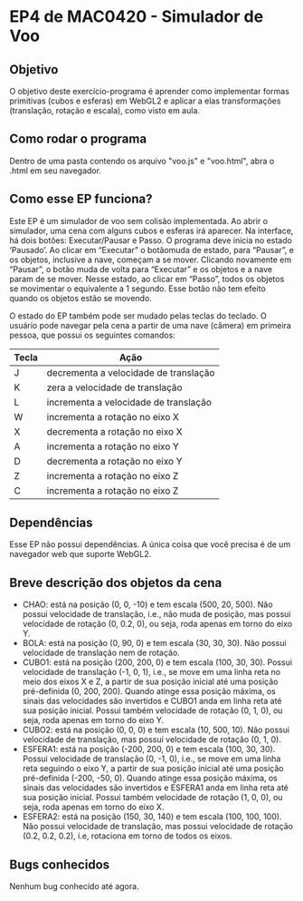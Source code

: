 # EP4 de MAC0420 - Simulador de Voo

## Objetivo
O objetivo deste exercício-programa é aprender como implementar formas primitivas (cubos e esferas) em WebGL2 e aplicar a elas transformações (translação, rotação e escala), como visto em aula.

## Como rodar o programa
Dentro de uma pasta contendo os arquivo "voo.js" e "voo.html", abra o .html em seu navegador.

## Como esse EP funciona?
Este EP é um simulador de voo sem colisão implementada. Ao abrir o simulador, uma cena com alguns cubos e esferas irá aparecer. Na interface, há dois botões: Executar/Pausar e Passo. O programa deve inicia no estado ‘Pausado’. Ao clicar em “Executar” o botãomuda de estado, para “Pausar”, e os objetos, inclusive a nave, começam a se mover. Clicando novamente em “Pausar”, o botão muda de volta para “Executar” e os objetos e a nave param de se mover. Nesse estado, ao clicar em “Passo”, todos os objetos se movimentar o equivalente a 1 segundo. Esse botão não tem efeito quando os objetos estão se movendo.

O estado do EP também pode ser mudado pelas teclas do teclado. O usuário pode navegar pela cena a partir de uma nave (câmera) em primeira pessoa, que possui os seguintes comandos: 

| Tecla | Ação                                  |
|-------|---------------------------------------|
| J     | decrementa a velocidade de translação |
| K     | zera a velocidade de translação       | 
| L     | incrementa a velocidade de translação |
| W     | incrementa a rotação no eixo X        |
| X     | decrementa a rotação no eixo X        |
| A     | incrementa a rotação no eixo Y        |
| D     | decrementa a rotação no eixo Y        |
| Z     | incrementa a rotação no eixo Z        |
| C     | incrementa a rotação no eixo Z        |

## Dependências
Esse EP não possui dependências. A única coisa que você precisa é de um navegador web que suporte WebGL2.

## Breve descrição dos objetos da cena
- CHAO: está na posição (0, 0, -10) e tem escala (500, 20, 500). Não possui velocidade de translação, i.e., não muda de posição, mas possui velocidade de rotação (0, 0.2, 0), ou seja, roda apenas em torno do eixo Y.
- BOLA: está na posição (0, 90, 0) e tem escala (30, 30, 30). Não possui velocidade de translação nem de rotação.
- CUBO1: está na posição (200, 200, 0) e tem escala (100, 30, 30). Possui velocidade de translação (-1, 0, 1), i.e., se move em uma linha reta no meio dos eixos X e Z, a partir de sua posição inicial até uma posição pré-definida (0, 200, 200). Quando atinge essa posição máxima, os sinais das velocidades são invertidos e CUBO1 anda em linha reta até sua posição inicial. Possui também velocidade de rotação (0, 1, 0), ou seja, roda apenas em torno do eixo Y.
- CUBO2: está na posição (0, 0, 0) e tem escala (10, 500, 10). Não possui velocidade de translação, mas possui velocidade de rotação (0, 1, 0).
- ESFERA1: está na posição (-200, 200, 0) e tem escala (100, 30, 30). Possui velocidade de translação (0, -1, 0), i.e., se move em uma linha reta seguindo o eixo Y, a partir de sua posição inicial até uma posição pré-definida (-200, -50, 0). Quando atinge essa posição máxima, os sinais das velocidades são invertidos e ESFERA1 anda em linha reta até sua posição inicial. Possui também velocidade de rotação (1, 0, 0), ou seja, roda apenas em torno do eixo X.
- ESFERA2: está na posição (150, 30, 140) e tem escala (100, 100, 100). Não possui velocidade de translação, mas possui velocidade de rotação (0.2, 0.2, 0.2), i.e, rotaciona em torno de todos os eixos.

## Bugs conhecidos
Nenhum bug conhecido até agora.
